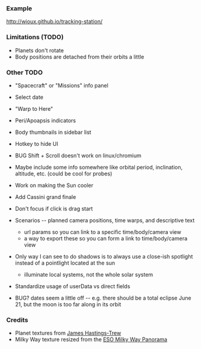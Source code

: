 ### Example
http://wioux.github.io/tracking-station/

### Limitations (TODO)
  * Planets don't rotate
  * Body positions are detached from their orbits a little

### Other TODO
  * "Spacecraft" or "Missions" info panel
  * Select date
  * "Warp to Here"
  * Peri/Apoapsis indicators
  * Body thumbnails in sidebar list
  * Hotkey to hide UI
  * BUG Shift + Scroll doesn't work on linux/chromium
  * Maybe include some info somewhere like orbital period, inclination, altitude, etc. (could be cool for probes)
  * Work on making the Sun cooler
  * Add Cassini grand finale
  * Don't focus if click is drag start
  * Scenarios -- planned camera positions, time warps, and descriptive text
    - url params so you can link to a specific time/body/camera view
    - a way to export these so you can form a link to time/body/camera view

  * Only way I can see to do shadows is to always use a close-ish spotlight instead of a pointlight located at the sun
    - illuminate local systems, not the whole solar system
  * Standardize usage of userData vs direct fields
  * BUG? dates seem a little off -- e.g. there should be a total eclipse June 21, but the moon is too far along in its orbit

### Credits
* Planet textures from [James Hastings-Trew](http://planetpixelemporium.com/planets.html)
* Milky Way texture resized from the [ESO Milky Way Panorama](http://www.eso.org/public/images/eso0932a/)
